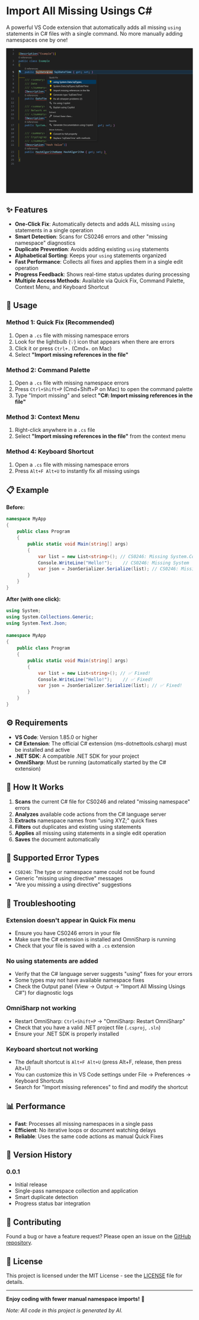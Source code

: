 # Import All Missing Usings C#

A powerful VS Code extension that automatically adds all missing `using` statements in C# files with a single command. No more manually adding namespaces one by one!

![Demo](https://github.com/yozian/import-all-missing-usings-csharp-vsext/blob/master/demo.gif?raw=true)

## ✨ Features

- **One-Click Fix**: Automatically detects and adds ALL missing `using` statements in a single operation
- **Smart Detection**: Scans for CS0246 errors and other "missing namespace" diagnostics
- **Duplicate Prevention**: Avoids adding existing `using` statements
- **Alphabetical Sorting**: Keeps your `using` statements organized
- **Fast Performance**: Collects all fixes and applies them in a single edit operation
- **Progress Feedback**: Shows real-time status updates during processing
- **Multiple Access Methods**: Available via Quick Fix, Command Palette, Context Menu, and Keyboard Shortcut

## 🚀 Usage

### Method 1: Quick Fix (Recommended)
1. Open a `.cs` file with missing namespace errors
2. Look for the lightbulb (💡) icon that appears when there are errors
3. Click it or press `Ctrl+.` (Cmd+. on Mac)
4. Select **"Import missing references in the file"**

### Method 2: Command Palette
1. Open a `.cs` file with missing namespace errors
2. Press `Ctrl+Shift+P` (Cmd+Shift+P on Mac) to open the command palette
3. Type "Import missing" and select **"C#: Import missing references in the file"**

### Method 3: Context Menu
1. Right-click anywhere in a `.cs` file
2. Select **"Import missing references in the file"** from the context menu

### Method 4: Keyboard Shortcut
1. Open a `.cs` file with missing namespace errors
2. Press `Alt+F Alt+U` to instantly fix all missing usings

## 📋 Example

**Before:**
```csharp
namespace MyApp
{
    public class Program
    {
        public static void Main(string[] args)
        {
            var list = new List<string>(); // CS0246: Missing System.Collections.Generic
            Console.WriteLine("Hello!");    // CS0246: Missing System
            var json = JsonSerializer.Serialize(list); // CS0246: Missing System.Text.Json
        }
    }
}
```

**After (with one click):**
```csharp
using System;
using System.Collections.Generic;
using System.Text.Json;

namespace MyApp
{
    public class Program
    {
        public static void Main(string[] args)
        {
            var list = new List<string>(); // ✅ Fixed!
            Console.WriteLine("Hello!");    // ✅ Fixed!
            var json = JsonSerializer.Serialize(list); // ✅ Fixed!
        }
    }
}
```

## ⚙️ Requirements

- **VS Code**: Version 1.85.0 or higher
- **C# Extension**: The official C# extension (ms-dotnettools.csharp) must be installed and active
- **.NET SDK**: A compatible .NET SDK for your project
- **OmniSharp**: Must be running (automatically started by the C# extension)

## 🔧 How It Works

1. **Scans** the current C# file for CS0246 and related "missing namespace" errors
2. **Analyzes** available code actions from the C# language server
3. **Extracts** namespace names from "using XYZ;" quick fixes
4. **Filters** out duplicates and existing using statements
5. **Applies** all missing using statements in a single edit operation
6. **Saves** the document automatically

## 🎯 Supported Error Types

- `CS0246`: The type or namespace name could not be found
- Generic "missing using directive" messages
- "Are you missing a using directive" suggestions

## 🚨 Troubleshooting

### Extension doesn't appear in Quick Fix menu
- Ensure you have CS0246 errors in your file
- Make sure the C# extension is installed and OmniSharp is running
- Check that your file is saved with a `.cs` extension

### No using statements are added
- Verify that the C# language server suggests "using" fixes for your errors
- Some types may not have available namespace fixes
- Check the Output panel (View → Output → "Import All Missing Usings C#") for diagnostic logs

### OmniSharp not working
- Restart OmniSharp: `Ctrl+Shift+P` → "OmniSharp: Restart OmniSharp"
- Check that you have a valid .NET project file (`.csproj`, `.sln`)
- Ensure your .NET SDK is properly installed

### Keyboard shortcut not working
- The default shortcut is `Alt+F Alt+U` (press Alt+F, release, then press Alt+U)
- You can customize this in VS Code settings under File → Preferences → Keyboard Shortcuts
- Search for "Import missing references" to find and modify the shortcut

## 📊 Performance

- **Fast**: Processes all missing namespaces in a single pass
- **Efficient**: No iterative loops or document watching delays
- **Reliable**: Uses the same code actions as manual Quick Fixes

## 🔄 Version History

### 0.0.1
- Initial release
- Single-pass namespace collection and application
- Smart duplicate detection
- Progress status bar integration

## 🤝 Contributing

Found a bug or have a feature request? Please open an issue on the [GitHub repository](https://github.com/yozian/import-all-missing-usings-csharp-vsext).

## 📄 License

This project is licensed under the MIT License - see the [LICENSE](LICENSE) file for details.

---

**Enjoy coding with fewer manual namespace imports!** 🎉

*Note: All code in this project is generated by AI.*
